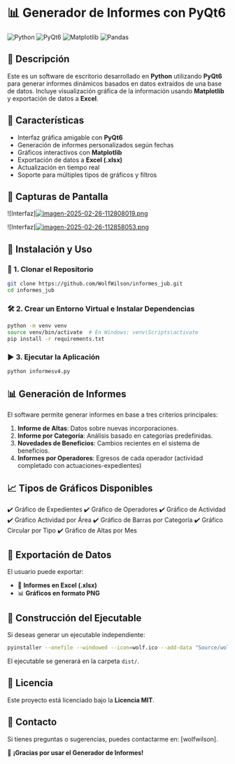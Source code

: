 # 📊 Generador de Informes con PyQt6

![Python](https://img.shields.io/badge/Python-3.12-blue.svg)
![PyQt6](https://img.shields.io/badge/PyQt6-GUI-green.svg)
![Matplotlib](https://img.shields.io/badge/Matplotlib-Graphs-orange.svg)
![Pandas](https://img.shields.io/badge/Pandas-Data%20Processing-blue.svg)

## 📝 Descripción
Este es un software de escritorio desarrollado en **Python** utilizando **PyQt6** para generar informes dinámicos basados en datos extraídos de una base de datos. Incluye visualización gráfica de la información usando **Matplotlib** y exportación de datos a **Excel**.

## 🚀 Características
- Interfaz gráfica amigable con **PyQt6**
- Generación de informes personalizados según fechas
- Gráficos interactivos con **Matplotlib**
- Exportación de datos a **Excel (.xlsx)**
- Actualización en tiempo real
- Soporte para múltiples tipos de gráficos y filtros

## 📸 Capturas de Pantalla

![Interfaz][![imagen-2025-02-26-112808019.png](https://i.postimg.cc/FK3VbV3m/imagen-2025-02-26-112808019.png)](https://postimg.cc/cK130YF5)

![Interfaz][![imagen-2025-02-26-112858053.png](https://i.postimg.cc/mDS3JZm5/imagen-2025-02-26-112858053.png)](https://postimg.cc/VrdbbwQq)

## 📂 Instalación y Uso
### 🔧 1. Clonar el Repositorio
```bash
git clone https://github.com/WolfWilson/informes_jub.git
cd informes_jub
```
### 🛠 2. Crear un Entorno Virtual e Instalar Dependencias
```bash
python -m venv venv
source venv/bin/activate  # En Windows: venv\Scripts\activate
pip install -r requirements.txt
```
### ▶️ 3. Ejecutar la Aplicación
```bash
python informesv4.py
```

## 📊 Generación de Informes
El software permite generar informes en base a tres criterios principales:
1. **Informe de Altas**: Datos sobre nuevas incorporaciones.
2. **Informe por Categoría**: Análisis basado en categorías predefinidas.
3. **Novedades de Beneficios**: Cambios recientes en el sistema de beneficios.
3. **Informes por Operadores**: Egresos de cada operador (actividad completado con actuaciones-expedientes)

## 📈 Tipos de Gráficos Disponibles
✔️ Gráfico de Expedientes
✔️ Gráfico de Operadores
✔️ Gráfico de Actividad
✔️ Gráfico Actividad por Área
✔️ Gráfico de Barras por Categoría
✔️ Gráfico Circular por Tipo
✔️ Gráfico de Altas por Mes

## 💾 Exportación de Datos
El usuario puede exportar:
- 📜 **Informes en Excel (.xlsx)**
- 📊 **Gráficos en formato PNG**

## 🔧 Construcción del Ejecutable
Si deseas generar un ejecutable independiente:
```bash
pyinstaller --onefile --windowed --icon=wolf.ico --add-data "Source/wolf.png;Source" informesv4.py
```
El ejecutable se generará en la carpeta `dist/`.

## 📜 Licencia
Este proyecto está licenciado bajo la **Licencia MIT**.

## 📧 Contacto
Si tienes preguntas o sugerencias, puedes contactarme en: [wolfwilson].

🚀 **¡Gracias por usar el Generador de Informes!**
